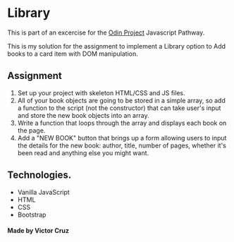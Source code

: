 # Library
This is part of an excercise for the [Odin Project](https://www.theodinproject.com/) Javascript Pathway.

This is my solution for the assignment to implement a Library option to Add books to a card item with DOM manipulation.

## Assignment

1. Set up your project with skeleton HTML/CSS and JS files.
2. All of your book objects are going to be stored in a simple array, so add a function to the script (not the constructor) that can take user's input and store the new book objects into an array.
3. Write a function that loops through the array and displays each book on the page.
4. Add a "NEW BOOK" button that brings up a form allowing users to input the details for the new book: author, title, number of pages, whether it's been read and anything else you might want.

## Technologies.

- Vanilla JavaScript
- HTML
- CSS
- Bootstrap

#### Made by Victor Cruz